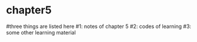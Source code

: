 # chapter5
#three things are listed here
#1: notes of chapter 5
#2: codes of learning
#3: some other learning material
